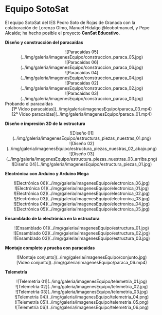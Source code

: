 # Equipo SotoSat
El equipo SotoSat del IES Pedro Soto de Rojas de Granada con la colaboración de Lorenzo Olmo, Manuel Hidalgo @leobotmanuel, y Pepe Alcaide; ha hecho posible el proyecto **CanSat Educativo**.

**Diseño y construcción del paracaídas**
<center>
![Paracaidas 05](../img/galeria/imagenesEquipo/construccion_paraca_05.jpg)
</center>
<center>
![Paracaidas 06](../img/galeria/imagenesEquipo/construccion_paraca_06.jpg)
</center>
<center>
![Paracaidas 04](../img/galeria/imagenesEquipo/construccion_paraca_04.jpg)
</center>
<center>
![Paracaidas 02](../img/galeria/imagenesEquipo/construccion_paraca_02.jpg)
</center>
<center>
![Paracaidas 03](../img/galeria/imagenesEquipo/construccion_paraca_03.jpg)
</center>
Probando el paracaídas
<center>
[1º Video paracaidas](../img/galeria/imagenesEquipo/paraca_03.mp4)
</center>
<center>
[2º Video paracaidas](../img/galeria/imagenesEquipo/paraca_01.mp4)
</center>

**Diseño e impresión 3D de la estructura**
<center>
![Diseño 01](../img/galeria/imagenesEquipo/estructuras_piezas_nuestras_01.png)
</center>
<center>
![Diseño 02](../img/galeria/imagenesEquipo/estructura_piezas_nuestras_02_abajo.png)
</center>
<center>
![Diseño 03](../img/galeria/imagenesEquipo/estructura_piezas_nuestras_03_arriba.png)
</center>
<center>
![Diseño 04](../img/galeria/imagenesEquipo/estructura_piezas_01.jpg)
</center>

**Electrónica con Arduino y Arduino Mega**
<center>
![Electrónica 06](../img/galeria/imagenesEquipo/electronica_06.jpg)
</center>
<center>
![Electrónica 01](../img/galeria/imagenesEquipo/electronica_01.jpg)
</center>
<center>
![Electrónica 02](../img/galeria/imagenesEquipo/electronica_02.jpg)
</center>
<center>
![Electrónica 03](../img/galeria/imagenesEquipo/electronica_03.jpg)
</center>
<center>
![Electrónica 04](../img/galeria/imagenesEquipo/electronica_04.jpg)
</center>
<center>
![Electrónica 05](../img/galeria/imagenesEquipo/electronica_05.jpg)
</center>

**Ensamblado de la electrónica en la estructura**
<center>
![Ensamblado 01](../img/galeria/imagenesEquipo/estructura_01.jpg)
</center>
<center>
![Ensamblado 02](../img/galeria/imagenesEquipo/estructura_02.jpg)
</center>
<center>
![Ensamblado 03](../img/galeria/imagenesEquipo/estructura_03.jpg)
</center>

**Montaje completo y prueba con paracaídas**
<center>
![Montaje conjunto](../img/galeria/imagenesEquipo/conjunto.jpg)
</center>
<center>
[Video conjunto](../img/galeria/imagenesEquipo/paraca_06.mp4)
</center>

**Telemetría**
<center>
![Telemetría 01](../img/galeria/imagenesEquipo/telemetria_01.jpg)
</center>
<center>
![Telemetría 02](../img/galeria/imagenesEquipo/telemetria_02.jpg)
</center>
<center>
![Telemetría 03](../img/galeria/imagenesEquipo/telemetria_03.jpg)
</center>
<center>
![Telemetría 04](../img/galeria/imagenesEquipo/telemetria_04.png)
</center>
<center>
![Telemetría 05](../img/galeria/imagenesEquipo/telemetria_05.png)
</center>
<center>
![Telemetría 06](../img/galeria/imagenesEquipo/telemetria_06.png)
</center>